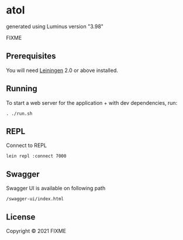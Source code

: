 # atol

generated using Luminus version "3.98"

FIXME

## Prerequisites

You will need [Leiningen][1] 2.0 or above installed.

[1]: https://github.com/technomancy/leiningen

## Running

To start a web server for the application + with dev dependencies, run:

    . ./run.sh

## REPL

Connect to REPL

    lein repl :connect 7000

## Swagger

Swagger UI is available on following path

    /swagger-ui/index.html

## License

Copyright © 2021 FIXME
